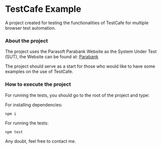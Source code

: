 # TestCafe Example

A project created for testing the functionalities of TestCafe for multiple browser test automation.

### About the project

The project uses the Parasoft Parabank Website as the System Under Test (SUT), the Website can be found at: [Parabank](https://parabank.parasoft.com/)

The project should serve as a start for those who would like to have some examples on the use of TestCafe.

### How to execute the project

For running the tests, you should go to the root of the project and type:

For installing dependencies:
```
npm i
```

For running the tests:
```
npm test
```

Any doubt, feel free to contact me.
